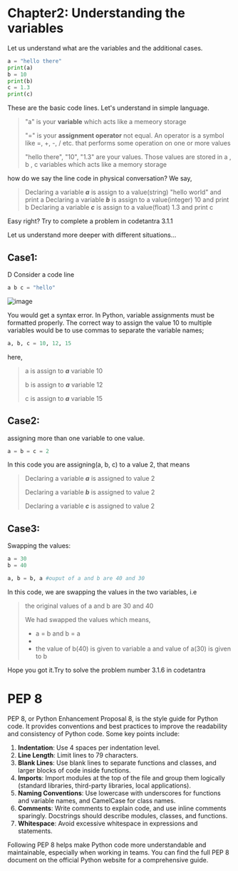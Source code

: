 # Chapter2: Understanding the variables
Let us understand what are the variables and the additional cases.
```py
a = "hello there"
print(a)
b = 10
print(b)
c = 1.3
print(c)
```
These are the basic code lines. Let's understand in simple language.

> "a" is your **variable** which acts like a memeory storage
> 
> "=" is your **assignment operator** not equal. An operator is a symbol like =, +, -, / etc. that performs some operation on one or more values
> 
> "hello there", "10", "1.3" are your values. Those values are stored in a , b , c variables which acts like a memory storage

how do we say the line code in physical conversation?
We say,
> Declaring a variable ***a*** is assign to a value(string) "hello world" and print a
Declaring a variable ***b*** is assign to a value(integer) 10 and print b
Declaring a variable ***c*** is assign to a value(float) 1.3 and print c

Easy right? Try to complete a problem in codetantra 3.1.1

Let us understand more deeper with different situations...
## Case1:
D
Consider a code line
```py
a b c = "hello"
```
![image](https://github.com/user-attachments/assets/3351c1e5-95cf-46e5-95af-5593b7e40e73)

You would get a syntax error. In Python, variable assignments must be formatted properly. The correct way to assign the value 10 to multiple variables would be to use commas to separate the variable names;
```py
a, b, c = 10, 12, 15
```
here,
> a is assign to ***a*** variable 10
> 
> b is assign to ***a*** variable 12
> 
> c is assign to ***a*** variable 15

## Case2:
assigning more than one variable to one value.
```py
a = b = c = 2
```
In this code you are assigning(a, b, c) to a value 2, that means
> Declaring a variable ***a*** is assigned to value 2
> 
> Declaring a variable ***b*** is assigned to value 2
> 
> Declaring a variable ***c*** is assigned to value 2

## Case3:
Swapping the values:
```py
a = 30
b = 40

a, b = b, a #ouput of a and b are 40 and 30 
```
In this code, we are swapping the values in the two variables, i.e
> the original values of a and b are 30 and 40
> 
> We had swapped the values which means,
> 
> - a = b and b = a
> - 
> - the value of b(40) is given to variable a and value of a(30) is given to b

Hope you got it.Try to solve the problem number 3.1.6 in codetantra

# PEP 8
PEP 8, or Python Enhancement Proposal 8, is the style guide for Python code. It provides conventions and best practices to improve the readability and consistency of Python code. Some key points include:

1. **Indentation**: Use 4 spaces per indentation level.
2. **Line Length**: Limit lines to 79 characters.
3. **Blank Lines**: Use blank lines to separate functions and classes, and larger blocks of code inside functions.
4. **Imports**: Import modules at the top of the file and group them logically (standard libraries, third-party libraries, local applications).
5. **Naming Conventions**: Use lowercase with underscores for functions and variable names, and CamelCase for class names.
6. **Comments**: Write comments to explain code, and use inline comments sparingly. Docstrings should describe modules, classes, and functions.
7. **Whitespace**: Avoid excessive whitespace in expressions and statements.

Following PEP 8 helps make Python code more understandable and maintainable, especially when working in teams. You can find the full PEP 8 document on the official Python website for a comprehensive guide.
